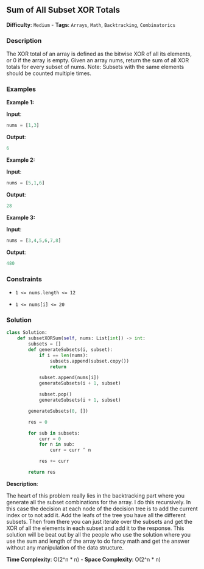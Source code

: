 ## Sum of All Subset XOR Totals

**Difficulty**: `Medium` - **Tags**: `Arrays`, `Math`, `Backtracking`, `Combinatorics`

### Description

The XOR total of an array is defined as the bitwise XOR of all its elements, or 0 if the array is empty. Given an array nums, return the sum of all XOR totals for every subset of nums. Note: Subsets with the same elements should be counted multiple times.

### Examples

**Example 1:**

**Input**:

```python
nums = [1,3]
```

**Output**:

```python
6
```

**Example 2:**

**Input**:

```python
nums = [5,1,6]
```

**Output**:

```python
28
```

**Example 3:**

**Input**:

```python
nums = [3,4,5,6,7,8]
```

**Output**:

```python
480
```

### Constraints

- `1 <= nums.length <= 12`

- `1 <= nums[i] <= 20`

### Solution

```python
class Solution:
    def subsetXORSum(self, nums: List[int]) -> int:
        subsets = []
        def generateSubsets(i, subset):
            if i == len(nums):
                subsets.append(subset.copy())
                return

            subset.append(nums[i])
            generateSubsets(i + 1, subset)

            subset.pop()
            generateSubsets(i + 1, subset)

        generateSubsets(0, [])

        res = 0

        for sub in subsets:
            curr = 0
            for n in sub:
                curr = curr ^ n

            res += curr

        return res
```

**Description**:

The heart of this problem really lies in the backtracking part where you generate all the subset combinations for the array. I do this recursively. In this case the decision at each node of the decision tree is to add the current index or to not add it. Add the leafs of the tree you have all the different subsets. Then from there you can just iterate over the subsets and get the XOR of all the elements in each subset and add it to the response. This solution will be beat out by all the people who use the solution where you use the sum and length of the array to do fancy math and get the answer without any manipulation of the data structure.

**Time Complexity**: O(2^n * n) - **Space Complexity**: O(2^n * n) 

